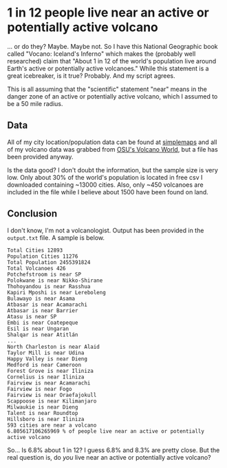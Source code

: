 # 1 in 12 people live near an active or potentially active volcano
... or do they? Maybe. Maybe not. So I have this National Geographic book called
"Vocano: Iceland's Inferno" which makes the (probably well researched) claim that
"About 1 in 12 of the world's population live around Earth's active or potentially
active volcanoes." While this statement is a great icebreaker, is it true? Probably. 
And my script agrees.

This is all assuming that the "scientific" statement "near" means in the danger zone
of an active or potentially active volcano, which I assumed to be a 50 mile radius. 

## Data
All of my city location/population data can be found at [simplemaps](https://simplemaps.com/data/world-cities)
and all of my volcano data was grabbed from [OSU's Volcano World](http://volcano.oregonstate.edu/volcano_table),
but a file has been provided anyway. 

Is the data good? I don't doubt the information, but the sample size is very low. 
Only about 30% of the world's population is located in free csv I downloaded containing 
~13000 cities. Also, only ~450 volcanoes are included in the file while I believe about
1500 have been found on land.

## Conclusion
I don't know, I'm not a volcanologist. Output has been provided in the `output.txt` file.
A sample is below. 
```
Total Cities 12893
Population Cities 11276
Total Population 2455391824
Total Volcanoes 426
Potchefstroom is near SP
Polokwane is near Nikko-Shirane
Thohoyandou is near Rasshua
Kapiri Mposhi is near Lereboleng
Bulawayo is near Asama
Atbasar is near Acamarachi
Atbasar is near Barrier
Atasu is near SP
Embi is near Coatepeque
Esil is near Ungaran
Shalqar is near Atitlán
...
North Charleston is near Alaid
Taylor Mill is near Udina
Happy Valley is near Dieng
Medford is near Cameroon
Forest Grove is near Iliniza
Cornelius is near Iliniza
Fairview is near Acamarachi
Fairview is near Fogo
Fairview is near Oraefajokull
Scappoose is near Kilimanjaro
Milwaukie is near Dieng
Talent is near Roundtop
Hillsboro is near Iliniza
593 cities are near a volcano
6.805617106265969 % of people live near an active or potentially active volcano
```

So... Is 6.8% about 1 in 12? I guess 6.8% and 8.3% are pretty close. But the
real question is, do *you* live near an active or potentially active volcano?